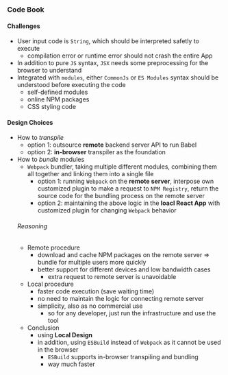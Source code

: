 ### Code Book

#### Challenges 
- User input code is `String`, which should be interpreted safetly to execute
  - compilation error or runtime error should not crash the entire App
- In addition to pure `JS` syntax, `JSX` needs some preprocessing for the browser to understand
- Integrated with `modules`, either `CommonJs` or `ES Modules` syntax should be understood before executing the code
  - self-defined modules
  - online NPM packages
  - CSS styling code

#### Design Choices
- How to _transpile_
  - option 1: outsource **remote** backend server API to run Babel 
  - option 2: **in-browser** transpiler as the foundation
- How to _bundle_ modules
  - `Webpack` bundler, taking multiple different modules, combining them all together and linking them into a single file
    - option 1: running `Webpack` on the **remote server**, interpose own customized plugin to make a request to `NPM Registry`, return the source code for the bundling process on the remote server
    - option 2: maintaining the above logic in the **loacl React App** with customized plugin for changing `Webpack` behavior
  ###### Reasoning
  - Remote procedure
    - download and cache NPM packages on the remote server => bundle for multiple users more quickly
    - better support for different devices and low bandwidth cases 
      - extra request to remote server is unavoidable
  - Local procedure
    - faster code execution (save waiting time)
    - no need to maintain the logic for connecting remote server
    - simplicity, also as no commercial use
      - so for any developer, just run the infrastructure and use the tool
  - Conclusion
    - using **Local Design**
    - in addition, using `ESBuild` instead of `Webpack` as it cannot be used in the browser
      - `ESBuild` supports in-browser transpiling and bundling
      - way much faster